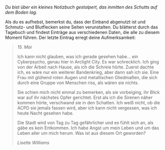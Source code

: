 _Du bist über ein kleines Notizbuch gestolpert, das inmitten des Schutts auf dem Boden lag._

Als du es aufhebst, bemerkst du, dass der Einband abgenutzt ist und Schmutz- und Blutflecken seine Seiten verunstalten. Du blätterst durch das Tagebuch und findest Einträge aus verschiedenen Daten, die alle zu diesem Moment führen. Der letzte Eintrag erregt deine Aufmerksamkeit:

> _15. Mai_
>
> Ich kann nicht glauben, was ich gerade gesehen habe... ein Cyberpsycho, genau hier in Arclight City. Es war schrecklich. Ich ging von der Arbeit nach Hause, als ich die Schreie hörte. Zuerst dachte ich, es wäre nur ein weiterer Bandenkrieg, aber dann sah ich sie. Eine Frau mit glühend roten Augen und metallischen Gliedmaßen, die sich durch eine Gruppe von Menschen riss, als wären sie nichts.
>
> Sie schien mich nicht einmal zu bemerken, als sie vorbeiging, ihr Blick war auf ihr nächstes Opfer gerichtet. Erst als ich die Sirenen näher kommen hörte, verschwand sie in den Schatten. Ich weiß nicht, ob die ACPD sie jemals fassen wird, aber ich kann nicht vergessen, was ich heute Nacht gesehen habe.
>
> Die Stadt wird von Tag zu Tag gefährlicher und es fühlt sich an, als gäbe es kein Entkommen. Ich habe Angst um mein Leben und um das Leben aller um mich herum. Was ist aus diesem Ort geworden?
>
> _Lisette Williams_
